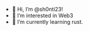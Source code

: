 - 👋 Hi, I’m @sh0nti23!
- 👀 I’m interested in Web3
- 🌱 I’m currently learning rust.   

<!---
sh0nti23/sh0nti23 is a ✨ special ✨ repository because its `README.md` (this file) appears on your GitHub profile.
You can click the Preview link to take a look at your changes.
--->
